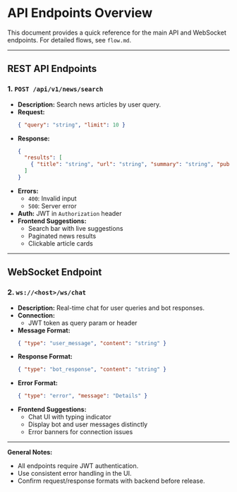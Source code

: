 # API Endpoints Overview

This document provides a quick reference for the main API and WebSocket endpoints. For detailed flows, see `flow.md`.

---

## REST API Endpoints

### 1. `POST /api/v1/news/search`
- **Description:** Search news articles by user query.
- **Request:**
  ```json
  { "query": "string", "limit": 10 }
  ```
- **Response:**
  ```json
  {
    "results": [
      { "title": "string", "url": "string", "summary": "string", "published_at": "ISO8601 timestamp" }
    ]
  }
  ```
- **Errors:**
  - `400`: Invalid input
  - `500`: Server error
- **Auth:** JWT in `Authorization` header
- **Frontend Suggestions:**
  - Search bar with live suggestions
  - Paginated news results
  - Clickable article cards

---

## WebSocket Endpoint

### 2. `ws://<host>/ws/chat`
- **Description:** Real-time chat for user queries and bot responses.
- **Connection:**
  - JWT token as query param or header
- **Message Format:**
  ```json
  { "type": "user_message", "content": "string" }
  ```
- **Response Format:**
  ```json
  { "type": "bot_response", "content": "string" }
  ```
- **Error Format:**
  ```json
  { "type": "error", "message": "Details" }
  ```
- **Frontend Suggestions:**
  - Chat UI with typing indicator
  - Display bot and user messages distinctly
  - Error banners for connection issues

---

**General Notes:**
- All endpoints require JWT authentication.
- Use consistent error handling in the UI.
- Confirm request/response formats with backend before release. 